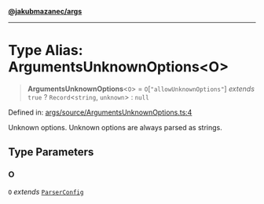 [**@jakubmazanec/args**](../README.md)

---

# Type Alias: ArgumentsUnknownOptions\<O\>

> **ArgumentsUnknownOptions**\<`O`\> = `O`\[`"allowUnknownOptions"`\] _extends_ `true` ?
> `Record`\<`string`, `unknown`\> : `null`

Defined in:
[args/source/ArgumentsUnknownOptions.ts:4](https://github.com/jakubmazanec/tools/blob/dccfe8e5cee218e88ff4db59e4bf460975897c58/packages/args/source/ArgumentsUnknownOptions.ts#L4)

Unknown options. Unknown options are always parsed as strings.

## Type Parameters

### O

`O` _extends_ [`ParserConfig`](ParserConfig.md)
